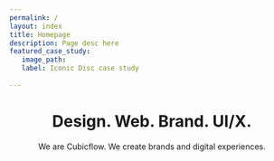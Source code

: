 ```yaml
---
permalink: /
layout: index
title: Homepage
description: Page desc here
featured_case_study:
   image_path:
   label: Iconic Disc case study
   
---
```


<header class="header header--dark">
<h1>Design. Web. Brand. UI/X.</h1>
   <span class="subheading">
      We are Cubicflow. We create brands and digital experiences.
   </span>
</header>